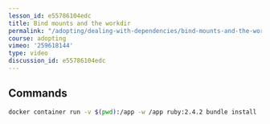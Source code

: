 ```yaml
---
lesson_id: e55786104edc
title: Bind mounts and the workdir
permalink: "/adopting/dealing-with-dependencies/bind-mounts-and-the-workdir/"
course: adopting
vimeo: '259618144'
type: video
discussion_id: e55786104edc
---
```


## Commands
```sh
docker container run -v $(pwd):/app -w /app ruby:2.4.2 bundle install
```
